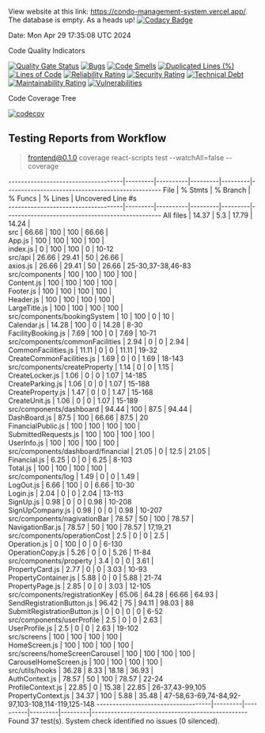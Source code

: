 
View website at this link: https://condo-management-system.vercel.app/. The database is empty. As a heads up!
[![Codacy Badge](https://app.codacy.com/project/badge/Grade/bb3c9af8236b4e89bc59c9172e2e41a3)](https://app.codacy.com/gh/JRB958/THE-390/dashboard?utm_source=gh&utm_medium=referral&utm_content=&utm_campaign=Badge_grade)

Date: Mon Apr 29 17:35:08 UTC 2024


Code Quality Indicators

[![Quality Gate Status](https://sonarcloud.io/api/project_badges/measure?project=NicholasWahome_THE-390&metric=alert_status)](https://sonarcloud.io/summary/new_code?id=NicholasWahome_THE-390)
[![Bugs](https://sonarcloud.io/api/project_badges/measure?project=NicholasWahome_THE-390&metric=bugs)](https://sonarcloud.io/summary/new_code?id=NicholasWahome_THE-390)
[![Code Smells](https://sonarcloud.io/api/project_badges/measure?project=NicholasWahome_THE-390&metric=code_smells)](https://sonarcloud.io/summary/new_code?id=NicholasWahome_THE-390)
[![Duplicated Lines (%)](https://sonarcloud.io/api/project_badges/measure?project=NicholasWahome_THE-390&metric=duplicated_lines_density)](https://sonarcloud.io/summary/new_code?id=NicholasWahome_THE-390)
[![Lines of Code](https://sonarcloud.io/api/project_badges/measure?project=NicholasWahome_THE-390&metric=ncloc)](https://sonarcloud.io/summary/new_code?id=NicholasWahome_THE-390)
[![Reliability Rating](https://sonarcloud.io/api/project_badges/measure?project=NicholasWahome_THE-390&metric=reliability_rating)](https://sonarcloud.io/summary/new_code?id=NicholasWahome_THE-390)
[![Security Rating](https://sonarcloud.io/api/project_badges/measure?project=NicholasWahome_THE-390&metric=security_rating)](https://sonarcloud.io/summary/new_code?id=NicholasWahome_THE-390)
[![Technical Debt](https://sonarcloud.io/api/project_badges/measure?project=NicholasWahome_THE-390&metric=sqale_index)](https://sonarcloud.io/summary/new_code?id=NicholasWahome_THE-390)
[![Maintainability Rating](https://sonarcloud.io/api/project_badges/measure?project=NicholasWahome_THE-390&metric=sqale_rating)](https://sonarcloud.io/summary/new_code?id=NicholasWahome_THE-390)
[![Vulnerabilities](https://sonarcloud.io/api/project_badges/measure?project=NicholasWahome_THE-390&metric=vulnerabilities)](https://sonarcloud.io/summary/new_code?id=NicholasWahome_THE-390)

Code Coverage Tree

[![codecov](https://codecov.io/gh/THE-390-Team/THE-390/graph/badge.svg?token=FW880JJXGB)](https://codecov.io/gh/THE-390-Team/THE-390)


## Testing Reports from Workflow


> frontend@0.1.0 coverage
> react-scripts test --watchAll=false --coverage

------------------------------------|---------|----------|---------|---------|-------------------------------------------------
File                                | % Stmts | % Branch | % Funcs | % Lines | Uncovered Line #s                               
------------------------------------|---------|----------|---------|---------|-------------------------------------------------
All files                           |   14.37 |      5.3 |   17.79 |   14.24 |                                                 
 src                                |   66.66 |      100 |     100 |   66.66 |                                                 
  App.js                            |     100 |      100 |     100 |     100 |                                                 
  index.js                          |       0 |      100 |     100 |       0 | 10-12                                           
 src/api                            |   26.66 |    29.41 |      50 |   26.66 |                                                 
  axios.js                          |   26.66 |    29.41 |      50 |   26.66 | 25-30,37-38,46-83                               
 src/components                     |     100 |      100 |     100 |     100 |                                                 
  Content.js                        |     100 |      100 |     100 |     100 |                                                 
  Footer.js                         |     100 |      100 |     100 |     100 |                                                 
  Header.js                         |     100 |      100 |     100 |     100 |                                                 
  LargeTitle.js                     |     100 |      100 |     100 |     100 |                                                 
 src/components/bookingSystem       |      10 |      100 |       0 |      10 |                                                 
  Calendar.js                       |   14.28 |      100 |       0 |   14.28 | 8-30                                            
  FacilityBooking.js                |    7.69 |      100 |       0 |    7.69 | 10-71                                           
 src/components/commonFacilities    |    2.94 |        0 |       0 |    2.94 |                                                 
  CommonFacilities.js               |   11.11 |        0 |       0 |   11.11 | 19-32                                           
  CreateCommonFacilities.js         |    1.69 |        0 |       0 |    1.69 | 18-143                                          
 src/components/createProperty      |    1.14 |        0 |       0 |    1.15 |                                                 
  CreateLocker.js                   |    1.06 |        0 |       0 |    1.07 | 14-185                                          
  CreateParking.js                  |    1.06 |        0 |       0 |    1.07 | 15-188                                          
  CreateProperty.js                 |    1.47 |        0 |       0 |    1.47 | 15-168                                          
  CreateUnit.js                     |    1.06 |        0 |       0 |    1.07 | 15-189                                          
 src/components/dashboard           |   94.44 |      100 |    87.5 |   94.44 |                                                 
  DashBoard.js                      |    87.5 |      100 |   66.66 |    87.5 | 20                                              
  FinancialPublic.js                |     100 |      100 |     100 |     100 |                                                 
  SubmittedRequests.js              |     100 |      100 |     100 |     100 |                                                 
  UserInfo.js                       |     100 |      100 |     100 |     100 |                                                 
 src/components/dashboard/financial |   21.05 |        0 |    12.5 |   21.05 |                                                 
  Financial.js                      |    6.25 |        0 |       0 |    6.25 | 8-103                                           
  Total.js                          |     100 |      100 |     100 |     100 |                                                 
 src/components/log                 |    1.49 |        0 |       0 |    1.49 |                                                 
  LogOut.js                         |    6.66 |      100 |       0 |    6.66 | 10-30                                           
  Login.js                          |    2.04 |        0 |       0 |    2.04 | 13-113                                          
  SignUp.js                         |    0.98 |        0 |       0 |    0.98 | 10-208                                          
  SignUpCompany.js                  |    0.98 |        0 |       0 |    0.98 | 10-207                                          
 src/components/nagivationBar       |   78.57 |       50 |     100 |   78.57 |                                                 
  NavigationBar.js                  |   78.57 |       50 |     100 |   78.57 | 17,19,21                                        
 src/components/operationCost       |     2.5 |        0 |       0 |     2.5 |                                                 
  Operation.js                      |       0 |      100 |       0 |       0 | 6-130                                           
  OperationCopy.js                  |    5.26 |        0 |       0 |    5.26 | 11-84                                           
 src/components/property            |     3.4 |        0 |       0 |    3.61 |                                                 
  PropertyCard.js                   |    2.77 |        0 |       0 |    3.03 | 10-93                                           
  PropertyContainer.js              |    5.88 |        0 |       0 |    5.88 | 21-74                                           
  PropertyPage.js                   |    2.85 |        0 |       0 |    3.03 | 12-105                                          
 src/components/registrationKey     |   65.06 |    64.28 |   66.66 |   64.93 |                                                 
  SendRegistrationButton.js         |   96.42 |       75 |   94.11 |   98.03 | 88                                              
  SubmitRegistrationButton.js       |       0 |        0 |       0 |       0 | 6-52                                            
 src/components/userProfile         |     2.5 |        0 |       0 |    2.63 |                                                 
  UserProfile.js                    |     2.5 |        0 |       0 |    2.63 | 19-102                                          
 src/screens                        |     100 |      100 |     100 |     100 |                                                 
  HomeScreen.js                     |     100 |      100 |     100 |     100 |                                                 
 src/screens/homeScreenCarousel     |     100 |      100 |     100 |     100 |                                                 
  CarouselHomeScreen.js             |     100 |      100 |     100 |     100 |                                                 
 src/utils/hooks                    |   36.28 |     8.33 |   18.18 |   36.93 |                                                 
  AuthContext.js                    |   78.57 |       50 |     100 |   78.57 | 22-24                                           
  ProfileContext.js                 |   22.85 |        0 |   15.38 |   22.85 | 26-37,43-99,105                                 
  PropertyContext.js                |   34.37 |      100 |    5.88 |   35.48 | 47-58,63-69,74-84,92-97,103-108,114-119,125-148 
------------------------------------|---------|----------|---------|---------|-------------------------------------------------
Found 37 test(s).
System check identified no issues (0 silenced).
